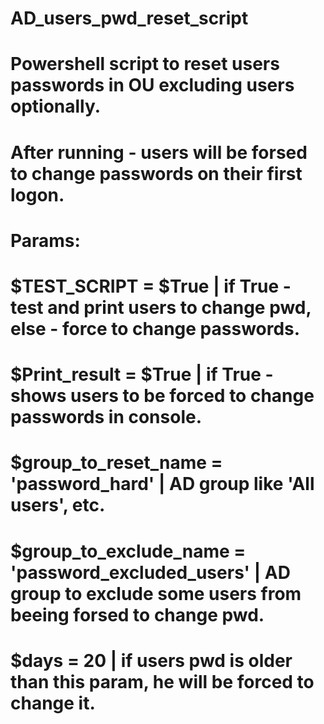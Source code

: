 # AD_users_pwd_reset_script
# Powershell script to reset users passwords in OU excluding users optionally. 
# After running - users will be forsed to change passwords on their first logon.
#
# Params:
# $TEST_SCRIPT = $True | if True - test and print users to change pwd, else - force to change passwords.
# $Print_result = $True | if True - shows users to be forced to change passwords in console.
# $group_to_reset_name = 'password_hard' | AD group like 'All users', etc.
# $group_to_exclude_name = 'password_excluded_users' | AD group to exclude some users from beeing forsed to change pwd.
# $days = 20 | if users pwd is older than this param, he will be forced to change it.
